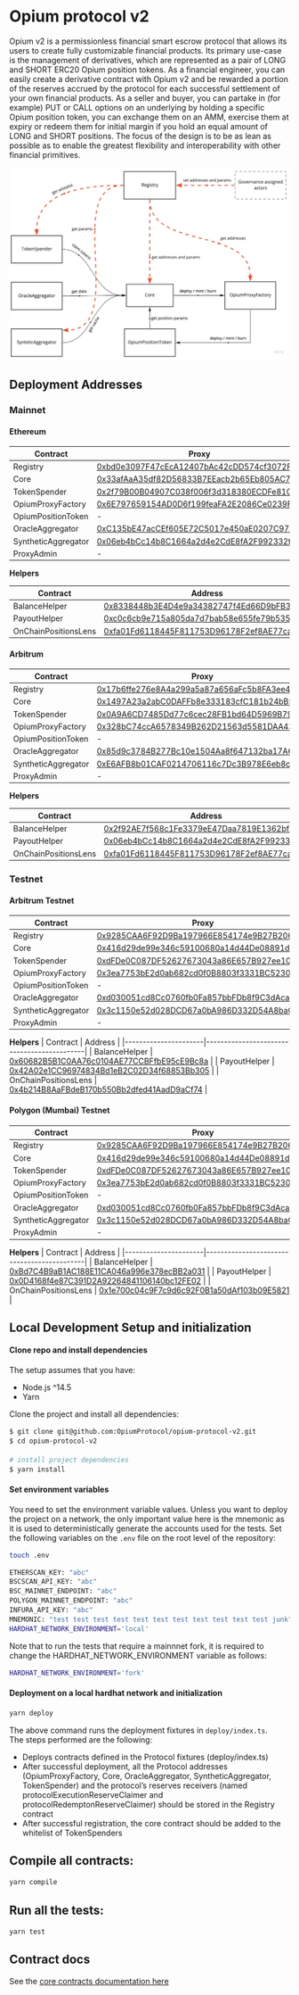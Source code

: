 # Opium protocol v2

Opium v2 is a permissionless financial smart escrow protocol that allows its users to create fully customizable financial products. Its primary use-case is the management of derivatives, which are represented as a pair of LONG and SHORT ERC20 Opium position tokens. As a financial engineer, you can easily create a derivative contract with Opium v2 and be rewarded a portion of the reserves accrued by the protocol for each successful settlement of your own financial products. As a seller and buyer, you can partake in (for example) PUT or CALL options on an underlying by holding a specific Opium position token, you can exchange them on an AMM, exercise them at expiry or redeem them for initial margin if you hold an equal amount of LONG and SHORT positions. The focus of the design is to be as lean as possible as to enable the greatest flexibility and interoperability with other financial primitives.

![Opium-protocol-v2-architecture](./docs/opium_v2_architecture.jpg "Opium-v2-architecture")

## Deployment Addresses

### Mainnet

#### Ethereum

| Contract            | Proxy                                      | Implementation                             |
|---------------------|--------------------------------------------|--------------------------------------------|
| Registry            | [0xbd0e3097F47cEcA12407bAc42cDD574cf3072F23](https://etherscan.io/address/0xbd0e3097F47cEcA12407bAc42cDD574cf3072F23) | [0x85d9c3784B277Bc10e1504Aa8f647132ba17A674](https://etherscan.io/address/0x85d9c3784B277Bc10e1504Aa8f647132ba17A674) |
| Core                | [0x33afAaA35df82D56833B7EEacb2b65Eb805AC774](https://etherscan.io/address/0x33afAaA35df82D56833B7EEacb2b65Eb805AC774) | [0xE6AFB8b01CAF0214706116c7Dc3B978E6eb8ce7e](https://etherscan.io/address/0xE6AFB8b01CAF0214706116c7Dc3B978E6eb8ce7e) |
| TokenSpender        | [0x2f79B00B04907C038f006f3d318380ECDFe81050](https://etherscan.io/address/0x2f79B00B04907C038f006f3d318380ECDFe81050) | [0x33A18faF0E7f6c7ed971BF5eC289d516C370e76D](https://etherscan.io/address/0x33A18faF0E7f6c7ed971BF5eC289d516C370e76D) |
| OpiumProxyFactory   | [0x6E797659154AD0D6f199feaFA2E2086Ce0239Fbf](https://etherscan.io/address/0x6E797659154AD0D6f199feaFA2E2086Ce0239Fbf) | [0x61EFdF8c52b49A347E69dEe7A62e0921A3545cF7](https://etherscan.io/address/0x61EFdF8c52b49A347E69dEe7A62e0921A3545cF7) |
| OpiumPositionToken  | -                                          | [0xfad909b14e52b42d3b4214b6e12b0bc582b3cfcb](https://etherscan.io/address/0xfad909b14e52b42d3b4214b6e12b0bc582b3cfcb) |
| OracleAggregator    | [0xC135bE47acCEf605E72C5017e450aE0207C97Afb](https://etherscan.io/address/0xC135bE47acCEf605E72C5017e450aE0207C97Afb) | [0xAF5F031b8D5F12AD80d5E5f13C99249d82AfFfe2](https://etherscan.io/address/0xAF5F031b8D5F12AD80d5E5f13C99249d82AfFfe2) |
| SyntheticAggregator | [0x06eb4bCc14b8C1664a2d4e2CdE8fA2F992332fCd](https://etherscan.io/address/0x06eb4bCc14b8C1664a2d4e2CdE8fA2F992332fCd) | [0x2f92AE7f568c1Fe3379eE47Daa7819E1362bf25d](https://etherscan.io/address/0x2f92AE7f568c1Fe3379eE47Daa7819E1362bf25d) |
| ProxyAdmin          | -                                          | [0x17b6ffe276e8a4a299a5a87a656afc5b8fa3ee4a](https://etherscan.io/address/0x17b6ffe276e8a4a299a5a87a656afc5b8fa3ee4a) |

**Helpers**

| Contract             | Address                                      |
|----------------------|--------------------------------------------|
| BalanceHelper        | [0x8338448b3E4D4e9a34382747f4Ed66D9bFB345e3](https://etherscan.io/address/0x8338448b3E4D4e9a34382747f4Ed66D9bFB345e3) |
| PayoutHelper         | [0xc0c6cb9e715a805da7d7bab58e655fe79b535600](https://etherscan.io/address/0xc0c6cb9e715a805da7d7bab58e655fe79b535600) |
| OnChainPositionsLens | [0xfa01Fd6118445F811753D96178F2ef8AE77caa53](https://etherscan.io/address/0xfa01Fd6118445F811753D96178F2ef8AE77caa53) |

#### Arbitrum

| Contract            | Proxy                                      | Implementation                             |
|---------------------|--------------------------------------------|--------------------------------------------|
| Registry            | [0x17b6ffe276e8A4a299a5a87a656aFc5b8FA3ee4a](https://arbiscan.io/address/0x17b6ffe276e8A4a299a5a87a656aFc5b8FA3ee4a) | [0x845a7872d1cDe2B3285dE9f66B1D2EC70307cC6b](https://arbiscan.io/address/0x845a7872d1cDe2B3285dE9f66B1D2EC70307cC6b) |
| Core                | [0x1497A23a2abC0DAFFb8e333183cfC181b24bB570](https://arbiscan.io/address/0x1497A23a2abC0DAFFb8e333183cfC181b24bB570) | [0x5854694204828385ED3d5B9d0FF912794D78cdaE](https://arbiscan.io/address/0x5854694204828385ED3d5B9d0FF912794D78cdaE) |
| TokenSpender        | [0x0A9A6CD7485Dd77c6cec28FB1bd64D5969B79132](https://arbiscan.io/address/0x0A9A6CD7485Dd77c6cec28FB1bd64D5969B79132) | [0x7C78bfaDb7F0EA6E84CC5196B6fAC48fb1cFA34E](https://arbiscan.io/address/0x7C78bfaDb7F0EA6E84CC5196B6fAC48fb1cFA34E) |
| OpiumProxyFactory   | [0x328bC74ccA6578349B262D21563d5581DAA43a16](https://arbiscan.io/address/0x328bC74ccA6578349B262D21563d5581DAA43a16) | [0x5a608F8dfD67504Eb1F07D0b32ACD8753160fCA3](https://arbiscan.io/address/0x5a608F8dfD67504Eb1F07D0b32ACD8753160fCA3) |
| OpiumPositionToken  | -                                          | [0x6384f8070fda183e2b8ce0d521c0a9e7606e30ea](https://arbiscan.io/address/0x6384f8070fda183e2b8ce0d521c0a9e7606e30ea) |
| OracleAggregator    | [0x85d9c3784B277Bc10e1504Aa8f647132ba17A674](https://arbiscan.io/address/0x85d9c3784B277Bc10e1504Aa8f647132ba17A674) | [0xC3e733eaCCD9c3bc54450aCe8074F589760Ae079](https://arbiscan.io/address/0xC3e733eaCCD9c3bc54450aCe8074F589760Ae079) |
| SyntheticAggregator | [0xE6AFB8b01CAF0214706116c7Dc3B978E6eb8ce7e](https://arbiscan.io/address/0xE6AFB8b01CAF0214706116c7Dc3B978E6eb8ce7e) | [0xbd0e3097F47cEcA12407bAc42cDD574cf3072F23](https://arbiscan.io/address/0xbd0e3097F47cEcA12407bAc42cDD574cf3072F23) |
| ProxyAdmin          | -                                          | [0x2ba5fee02489c4c7d550b82044742084a652f01a](https://arbiscan.io/address/0x2ba5fee02489c4c7d550b82044742084a652f01a) |

**Helpers**

| Contract             | Address                                      |
|----------------------|--------------------------------------------|
| BalanceHelper        | [0x2f92AE7f568c1Fe3379eE47Daa7819E1362bf25d](https://arbiscan.io/address/0x2f92AE7f568c1Fe3379eE47Daa7819E1362bf25d) |
| PayoutHelper         | [0x06eb4bCc14b8C1664a2d4e2CdE8fA2F992332fCd](https://arbiscan.io/address/0x06eb4bCc14b8C1664a2d4e2CdE8fA2F992332fCd) |
| OnChainPositionsLens | [0xfa01Fd6118445F811753D96178F2ef8AE77caa53](https://arbiscan.io/address/0xfa01Fd6118445F811753D96178F2ef8AE77caa53) |
### Testnet

#### Arbitrum Testnet
| Contract            | Proxy                                      | Implementation                             |
|---------------------|--------------------------------------------|--------------------------------------------|
| Registry            | [0x9285CAA6F92D9Ba197966E854174e9B27B2061e5](https://testnet.arbiscan.io/address/0x9285CAA6F92D9Ba197966E854174e9B27B2061e5) | [0x48ccef1ecc69e0b5e5fd3340c15f9a2e18563022](https://testnet.arbiscan.io/address/0x48ccef1ecc69e0b5e5fd3340c15f9a2e18563022) |
| Core                | [0x416d29de99e346c59100680a14d44De08891dE30](https://testnet.arbiscan.io/address/0x416d29de99e346c59100680a14d44De08891dE30) | [0x384a5683155f035200cb16fbed0aedb2a6ffaf37](https://testnet.arbiscan.io/address/0x384a5683155f035200cb16fbed0aedb2a6ffaf37) |
| TokenSpender        | [0xdFDe0C087DF52627673043a86E657B927ee10c4b](https://testnet.arbiscan.io/address/0xdFDe0C087DF52627673043a86E657B927ee10c4b) | [0xaC7C9f40F404Df8f5c0436087b7E9e7b0735f90b](https://testnet.arbiscan.io/address/0xaC7C9f40F404Df8f5c0436087b7E9e7b0735f90b) |
| OpiumProxyFactory   | [0x3ea7753bE2d0ab682cd0f0B8803f3331BC5230fc](https://testnet.arbiscan.io/address/0x3ea7753bE2d0ab682cd0f0B8803f3331BC5230fc) | [0x5C97c97ea1015E4f2aE4274c022A06957Eddbb46](https://testnet.arbiscan.io/address/0x5C97c97ea1015E4f2aE4274c022A06957Eddbb46) |
| OpiumPositionToken  | -                                          | [0x7b006dfca781aee11b4a4e9f42c3239ecd4dcf39](https://testnet.arbiscan.io/address/0x7b006dfca781aee11b4a4e9f42c3239ecd4dcf39) |
| OracleAggregator    | [0xd030051cd8Cc0760fb0Fa857bbFDb8f9C3dAcaDE](https://testnet.arbiscan.io/address/0xd030051cd8Cc0760fb0Fa857bbFDb8f9C3dAcaDE) | [0x5f1670bdbafcbea39579083dfd56984bb4a34d25](https://testnet.arbiscan.io/address/0x5f1670bdbafcbea39579083dfd56984bb4a34d25) |
| SyntheticAggregator | [0x3c1150e52d028DCD67a0bA986D332D54A8baC29A](https://testnet.arbiscan.io/address/0x3c1150e52d028DCD67a0bA986D332D54A8baC29A) | [0x01A44DbFE8a2b9568BEA0C0Db938E0dF93682910](https://testnet.arbiscan.io/address/0x01A44DbFE8a2b9568BEA0C0Db938E0dF93682910) |
| ProxyAdmin          | -                                          | [0xFcEAF12d8A38E1135124E4251A462bA92F22b172](https://testnet.arbiscan.io/address/0xFcEAF12d8A38E1135124E4251A462bA92F22b172) |

**Helpers**
| Contract             | Address                                      |
|----------------------|--------------------------------------------|
| BalanceHelper        | [0x60682B5B1C0AA76c0104AE77CCBFfbE95cE9Bc8a](https://testnet.arbiscan.io/address/0x60682B5B1C0AA76c0104AE77CCBFfbE95cE9Bc8a) |
| PayoutHelper         | [0x42A02e1CC96974834Bd1eB2C02D34f68853Bb305](https://testnet.arbiscan.io/address/0x42A02e1CC96974834Bd1eB2C02D34f68853Bb305) |
| OnChainPositionsLens | [0x4b214B8AaFBdeB170b550Bb2dfed41AadD9aCf74](https://testnet.arbiscan.io/address/0x4b214B8AaFBdeB170b550Bb2dfed41AadD9aCf74) |

#### Polygon (Mumbai) Testnet
| Contract            | Proxy                                      | Implementation                             |
|---------------------|--------------------------------------------|--------------------------------------------|
| Registry            | [0x9285CAA6F92D9Ba197966E854174e9B27B2061e5](https://mumbai.polygonscan.com/address/0x9285CAA6F92D9Ba197966E854174e9B27B2061e5) | [0x7C40069bdC198925007786414343681bceCFd91D](https://mumbai.polygonscan.com/address/0x7C40069bdC198925007786414343681bceCFd91D) |
| Core                | [0x416d29de99e346c59100680a14d44De08891dE30](https://mumbai.polygonscan.com/address/0x416d29de99e346c59100680a14d44De08891dE30) | [0x8d4129b538EEdaD7169ff53dd710E152eab9eB4B](https://mumbai.polygonscan.com/address/0x8d4129b538EEdaD7169ff53dd710E152eab9eB4B) |
| TokenSpender        | [0xdFDe0C087DF52627673043a86E657B927ee10c4b](https://mumbai.polygonscan.com/address/0xdFDe0C087DF52627673043a86E657B927ee10c4b) | [0xa370CF1BB01e368FFdDB81A6511E6Ef072131A77](https://mumbai.polygonscan.com/address/0xa370CF1BB01e368FFdDB81A6511E6Ef072131A77) |
| OpiumProxyFactory   | [0x3ea7753bE2d0ab682cd0f0B8803f3331BC5230fc](https://mumbai.polygonscan.com/address/0x3ea7753bE2d0ab682cd0f0B8803f3331BC5230fc) | [0x30654f4145A67345CF1B701eac259aA7a2e06FE7](https://mumbai.polygonscan.com/address/0x30654f4145A67345CF1B701eac259aA7a2e06FE7) |
| OpiumPositionToken  | -                                          | [0x7b006dfca781aee11b4a4e9f42c3239ecd4dcf39](https://mumbai.polygonscan.com/address/0x7b006dfca781aee11b4a4e9f42c3239ecd4dcf39) |
| OracleAggregator    | [0xd030051cd8Cc0760fb0Fa857bbFDb8f9C3dAcaDE](https://mumbai.polygonscan.com/address/0xd030051cd8Cc0760fb0Fa857bbFDb8f9C3dAcaDE) | [0x5F1670bdbAfcbEA39579083Dfd56984bb4A34d25](https://mumbai.polygonscan.com/address/0x5F1670bdbAfcbEA39579083Dfd56984bb4A34d25) |
| SyntheticAggregator | [0x3c1150e52d028DCD67a0bA986D332D54A8baC29A](https://mumbai.polygonscan.com/address/0x3c1150e52d028DCD67a0bA986D332D54A8baC29A) | [0xF69821f7364FFc154E4a5003794EE2D9F40FD8Cc](https://mumbai.polygonscan.com/address/0xF69821f7364FFc154E4a5003794EE2D9F40FD8Cc) |
| ProxyAdmin          | -                                          | [0xFcEAF12d8A38E1135124E4251A462bA92F22b172](https://mumbai.polygonscan.com/address/0xFcEAF12d8A38E1135124E4251A462bA92F22b172) |

**Helpers**
| Contract             | Address                                      |
|----------------------|--------------------------------------------|
| BalanceHelper        | [0xBd7C4B9aB1AC188E11CA046a996e378ecBB2a031](https://mumbai.polygonscan.com/address/0xBd7C4B9aB1AC188E11CA046a996e378ecBB2a031) |
| PayoutHelper         | [0x0D4168f4e87C391D2A92264841106140bc12FE02](https://mumbai.polygonscan.com/address/0x0D4168f4e87C391D2A92264841106140bc12FE02) |
| OnChainPositionsLens | [0x1e700c04c9F7c9d6c92F0B1a50dAf103b09E5821](https://mumbai.polygonscan.com/address/0x1e700c04c9F7c9d6c92F0B1a50dAf103b09E5821) |

## Local Development Setup and initialization

#### Clone repo and install dependencies

The setup assumes that you have:

- Node.js ^14.5
- Yarn

Clone the project and install all dependencies:

```sh
$ git clone git@github.com:OpiumProtocol/opium-protocol-v2.git
$ cd opium-protocol-v2

# install project dependencies
$ yarn install
```

#### Set environment variables

You need to set the environment variable values. Unless you want to deploy the project on a network, the only important value here is the mnemonic as it is used to deterministically generate the accounts used for the tests. Set the following variables on the `.env` file on the root level of the repository:

```sh
touch .env
```

```sh
ETHERSCAN_KEY: "abc"
BSCSCAN_API_KEY: "abc"
BSC_MAINNET_ENDPOINT: "abc"
POLYGON_MAINNET_ENDPOINT: "abc"
INFURA_API_KEY: "abc"
MNEMONIC: "test test test test test test test test test test test junk"
HARDHAT_NETWORK_ENVIRONMENT='local'
```

Note that to run the tests that require a mainnnet fork, it is required to change the HARDHAT_NETWORK_ENVIRONMENT variable as follows:

```sh
HARDHAT_NETWORK_ENVIRONMENT='fork'
```

#### Deployment on a local hardhat network and initialization

```sh
yarn deploy
```

The above command runs the deployment fixtures in `deploy/index.ts`. \
The steps performed are the following:

- Deploys contracts defined in the Protocol fixtures (deploy/index.ts)
- After successful deployment, all the Protocol addresses (OpiumProxyFactory, Core, OracleAggregator, SyntheticAggregator, TokenSpender) and the protocol’s reserves receivers (named protocolExecutionReserveClaimer and protocolRedemptonReserveClaimer) should be stored in the Registry contract
- After successful registration, the core contract should be added to the whitelist of TokenSpenders

## Compile all contracts:

```sh
yarn compile
```

## Run all the tests:

```sh
yarn test
```

## Contract docs

See the [core contracts documentation here](https://github.com/OpiumProtocol/opium-protocol-v2/tree/main/docs/contracts)
